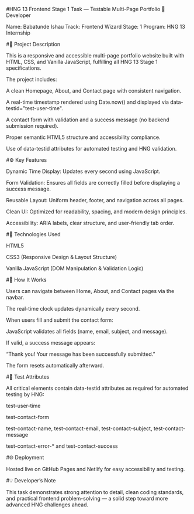 #HNG 13 Frontend Stage 1 Task — Testable Multi-Page Portfolio
👤 Developer

Name: Babatunde Ishau
Track: Frontend Wizard
Stage: 1
Program: HNG 13 Internship

#🧱 Project Description

This is a responsive and accessible multi-page portfolio website built with HTML, CSS, and Vanilla JavaScript, fulfilling all HNG 13 Stage 1 specifications.

The project includes:

A clean Homepage, About, and Contact page with consistent navigation.

A real-time timestamp rendered using Date.now() and displayed via data-testid="test-user-time".

A contact form with validation and a success message (no backend submission required).

Proper semantic HTML5 structure and accessibility compliance.

Use of data-testid attributes for automated testing and HNG validation.

#⚙️ Key Features

Dynamic Time Display: Updates every second using JavaScript.

Form Validation: Ensures all fields are correctly filled before displaying a success message.

Reusable Layout: Uniform header, footer, and navigation across all pages.

Clean UI: Optimized for readability, spacing, and modern design principles.

Accessibility: ARIA labels, clear structure, and user-friendly tab order.

#🧩 Technologies Used

HTML5

CSS3 (Responsive Design & Layout Structure)

Vanilla JavaScript (DOM Manipulation & Validation Logic)

#🧠 How It Works

Users can navigate between Home, About, and Contact pages via the navbar.

The real-time clock updates dynamically every second.

When users fill and submit the contact form:

JavaScript validates all fields (name, email, subject, and message).

If valid, a success message appears:

“Thank you! Your message has been successfully submitted.”

The form resets automatically afterward.

#🧪 Test Attributes

All critical elements contain data-testid attributes as required for automated testing by HNG:

test-user-time

test-contact-form

test-contact-name, test-contact-email, test-contact-subject, test-contact-message

test-contact-error-* and test-contact-success

#🌐 Deployment

Hosted live on GitHub Pages and Netlify for easy accessibility and testing.

#💡 Developer’s Note

This task demonstrates strong attention to detail, clean coding standards, and practical frontend problem-solving — a solid step toward more advanced HNG challenges ahead.
